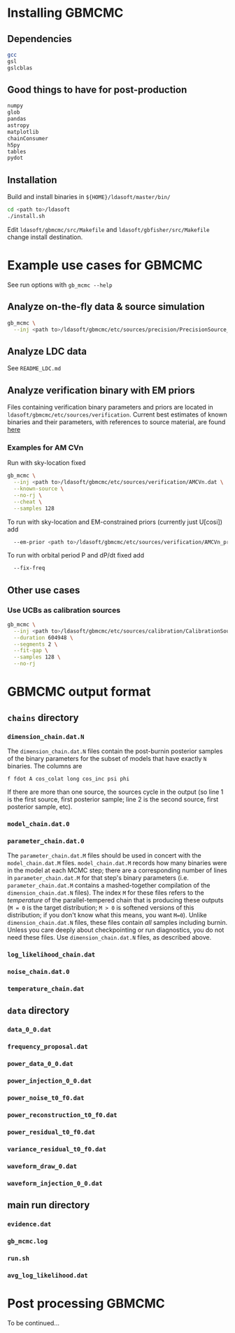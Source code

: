 # Installing GBMCMC
## Dependencies
```bash
gcc
gsl
gslcblas
```

## Good things to have for post-production
```bash
numpy
glob
pandas
astropy
matplotlib
chainConsumer
h5py
tables
pydot
```
## Installation
Build and install binaries in `${HOME}/ldasoft/master/bin/` 
```bash
cd <path to>/ldasoft
./install.sh 
```
Edit `ldasoft/gbmcmc/src/Makefile` and `ldasoft/gbfisher/src/Makefile` change install destination.

# Example use cases for GBMCMC
See run options with `gb_mcmc --help`

## Analyze on-the-fly data & source simulation
```bash
gb_mcmc \
  --inj <path to>/ldasoft/gbmcmc/etc/sources/precision/PrecisionSource_0.txt
```

## Analyze LDC data
See `README_LDC.md`

## Analyze verification binary with EM priors
Files containing verification binary parameters and priors are located in `ldasoft/gbmcmc/etc/sources/verification`.
Current best estimates of known binaries and their parameters, with references to source material, are found [here](https://docs.google.com/spreadsheets/d/1PfwgaPjOpcEz_8RIcf87doyhErnT0cYTYJ9b6fC0yfA/edit)

### Examples for AM CVn
Run with sky-location fixed
```bash
gb_mcmc \
  --inj <path to>/ldasoft/gbmcmc/etc/sources/verification/AMCVn.dat \
  --known-source \
  --no-rj \
  --cheat \
  --samples 128
```

To run with sky-location and EM-constrained priors (currently just U[cosi]) add
```bash
  --em-prior <path to>/ldasoft/gbmcmc/etc/sources/verification/AMCVn_prior.dat 
```

To run with orbital period P and dP/dt fixed add
```bash
  --fix-freq
```


## Other use cases

### Use UCBs as calibration sources
```bash
gb_mcmc \
  --inj <path to>/ldasoft/gbmcmc/etc/sources/calibration/CalibrationSource_0.txt \
  --duration 604948 \
  --segments 2 \
  --fit-gap \
  --samples 128 \
  --no-rj
```


# GBMCMC output format

## `chains` directory

### `dimension_chain.dat.N`
The `dimension_chain.dat.N` files contain the post-burnin posterior samples of
the binary parameters for the subset of models that have exactly `N` binaries.
The columns are

    f fdot A cos_colat long cos_inc psi phi

If there are more than one source, the sources cycle in the output (so line 1 is
the first source, first posterior sample; line 2 is the second source, first
posterior sample, etc).

### `model_chain.dat.0`

### `parameter_chain.dat.0`
The `parameter_chain.dat.M` files should be used in concert with the
`model_chain.dat.M` files.  `model_chain.dat.M` records how many binaries were
in the model at each MCMC step; there are a corresponding number of lines in
`parameter_chain.dat.M` for that step's binary parameters (i.e.
`parameter_chain.dat.M` contains a mashed-together compilation of the
`dimension_chain.dat.N` files).  The index `M` for these files refers to the
*temperature* of the parallel-tempered chain that is producing these outputs (`M
= 0` is the target distribution; `M > 0` is softened versions of this
distribution; if you don't know what this means, you want `M=0`).  Unlike
`dimension_chain.dat.N` files, these files contain *all* samples including
burnin.  Unless you care deeply about checkpointing or run diagnostics, you do
not need these files. Use `dimension_chain.dat.N` files, as described above.

### `log_likelihood_chain.dat`
### `noise_chain.dat.0`
### `temperature_chain.dat`

## `data` directory
### `data_0_0.dat`
### `frequency_proposal.dat`
### `power_data_0_0.dat`
### `power_injection_0_0.dat`
### `power_noise_t0_f0.dat`
### `power_reconstruction_t0_f0.dat`
### `power_residual_t0_f0.dat`
### `variance_residual_t0_f0.dat`
### `waveform_draw_0.dat`
### `waveform_injection_0_0.dat`

## main run directory
### `evidence.dat`
### `gb_mcmc.log`
### `run.sh`
### `avg_log_likelihood.dat`

# Post processing GBMCMC

To be continued...
